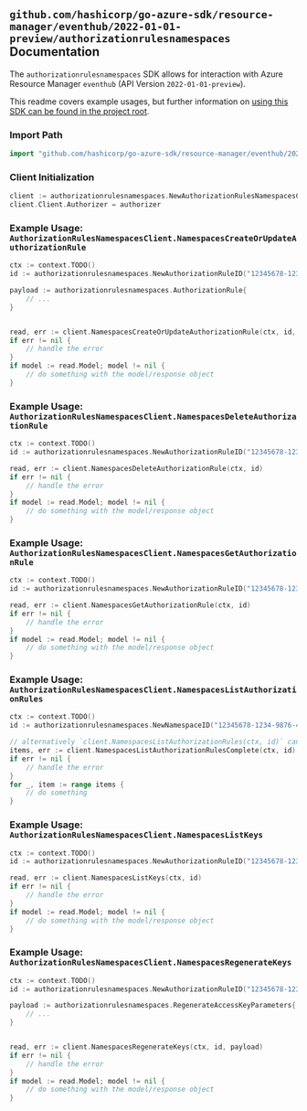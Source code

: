 
## `github.com/hashicorp/go-azure-sdk/resource-manager/eventhub/2022-01-01-preview/authorizationrulesnamespaces` Documentation

The `authorizationrulesnamespaces` SDK allows for interaction with Azure Resource Manager `eventhub` (API Version `2022-01-01-preview`).

This readme covers example usages, but further information on [using this SDK can be found in the project root](https://github.com/hashicorp/go-azure-sdk/tree/main/docs).

### Import Path

```go
import "github.com/hashicorp/go-azure-sdk/resource-manager/eventhub/2022-01-01-preview/authorizationrulesnamespaces"
```


### Client Initialization

```go
client := authorizationrulesnamespaces.NewAuthorizationRulesNamespacesClientWithBaseURI("https://management.azure.com")
client.Client.Authorizer = authorizer
```


### Example Usage: `AuthorizationRulesNamespacesClient.NamespacesCreateOrUpdateAuthorizationRule`

```go
ctx := context.TODO()
id := authorizationrulesnamespaces.NewAuthorizationRuleID("12345678-1234-9876-4563-123456789012", "example-resource-group", "namespaceName", "authorizationRuleName")

payload := authorizationrulesnamespaces.AuthorizationRule{
	// ...
}


read, err := client.NamespacesCreateOrUpdateAuthorizationRule(ctx, id, payload)
if err != nil {
	// handle the error
}
if model := read.Model; model != nil {
	// do something with the model/response object
}
```


### Example Usage: `AuthorizationRulesNamespacesClient.NamespacesDeleteAuthorizationRule`

```go
ctx := context.TODO()
id := authorizationrulesnamespaces.NewAuthorizationRuleID("12345678-1234-9876-4563-123456789012", "example-resource-group", "namespaceName", "authorizationRuleName")

read, err := client.NamespacesDeleteAuthorizationRule(ctx, id)
if err != nil {
	// handle the error
}
if model := read.Model; model != nil {
	// do something with the model/response object
}
```


### Example Usage: `AuthorizationRulesNamespacesClient.NamespacesGetAuthorizationRule`

```go
ctx := context.TODO()
id := authorizationrulesnamespaces.NewAuthorizationRuleID("12345678-1234-9876-4563-123456789012", "example-resource-group", "namespaceName", "authorizationRuleName")

read, err := client.NamespacesGetAuthorizationRule(ctx, id)
if err != nil {
	// handle the error
}
if model := read.Model; model != nil {
	// do something with the model/response object
}
```


### Example Usage: `AuthorizationRulesNamespacesClient.NamespacesListAuthorizationRules`

```go
ctx := context.TODO()
id := authorizationrulesnamespaces.NewNamespaceID("12345678-1234-9876-4563-123456789012", "example-resource-group", "namespaceName")

// alternatively `client.NamespacesListAuthorizationRules(ctx, id)` can be used to do batched pagination
items, err := client.NamespacesListAuthorizationRulesComplete(ctx, id)
if err != nil {
	// handle the error
}
for _, item := range items {
	// do something
}
```


### Example Usage: `AuthorizationRulesNamespacesClient.NamespacesListKeys`

```go
ctx := context.TODO()
id := authorizationrulesnamespaces.NewAuthorizationRuleID("12345678-1234-9876-4563-123456789012", "example-resource-group", "namespaceName", "authorizationRuleName")

read, err := client.NamespacesListKeys(ctx, id)
if err != nil {
	// handle the error
}
if model := read.Model; model != nil {
	// do something with the model/response object
}
```


### Example Usage: `AuthorizationRulesNamespacesClient.NamespacesRegenerateKeys`

```go
ctx := context.TODO()
id := authorizationrulesnamespaces.NewAuthorizationRuleID("12345678-1234-9876-4563-123456789012", "example-resource-group", "namespaceName", "authorizationRuleName")

payload := authorizationrulesnamespaces.RegenerateAccessKeyParameters{
	// ...
}


read, err := client.NamespacesRegenerateKeys(ctx, id, payload)
if err != nil {
	// handle the error
}
if model := read.Model; model != nil {
	// do something with the model/response object
}
```
